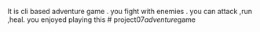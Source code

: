 It is cli based adventure game .
you fight with enemies .
you can attack ,run ,heal.
you enjoyed playing this
#   p r o j e c t 0 7 _ a d v e n t u r e _ g a m e  
 